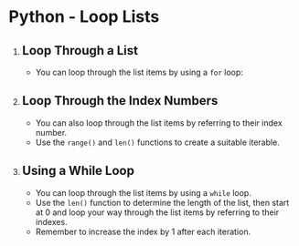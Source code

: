 # Python - Loop Lists
<!DOCTYPE html>
<html>
<body>
    <ol>
        <li>
            <h2>Loop Through a List</h2>
            <ul>
                <li>You can loop through the list items by using a <code>for</code> loop:</li>
            </ul>
        </li>
        <li>
            <h2>Loop Through the Index Numbers</h2>
            <ul>
                <li>You can also loop through the list items by referring to their index number.</li>
                <li>Use the <code>range()</code> and <code>len()</code> functions to create a suitable iterable.</li>
            </ul>
        </li>
        <li>
            <h2>Using a While Loop</h2>
            <ul>
                <li>You can loop through the list items by using a <code>while</code> loop.</li>
                <li>Use the <code>len()</code> function to determine the length of the list, then start at 0 and loop your way through the list items by referring to their indexes.</li>
                <li>Remember to increase the index by 1 after each iteration.</li>
            </ul>
        </li>
    </ol>
</body>
</html>
